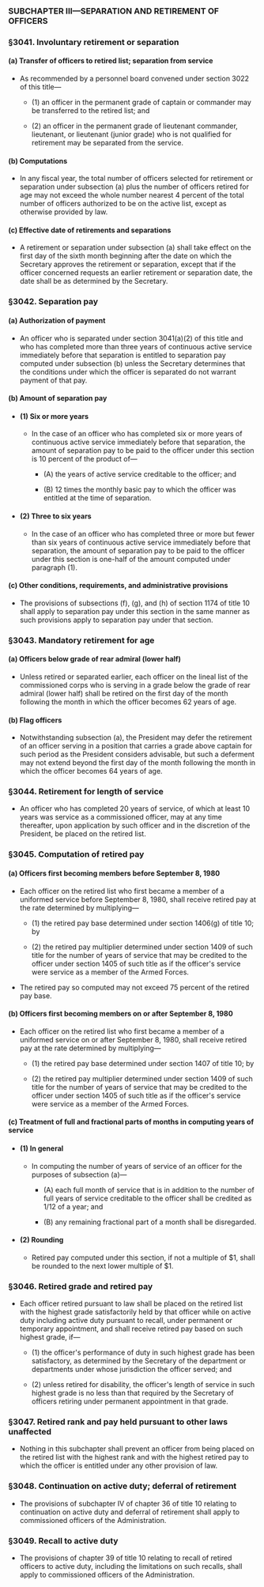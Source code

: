### SUBCHAPTER III—SEPARATION AND RETIREMENT OF OFFICERS

### §3041. Involuntary retirement or separation
#### (a) Transfer of officers to retired list; separation from service
* As recommended by a personnel board convened under section 3022 of this title—

  * (1) an officer in the permanent grade of captain or commander may be transferred to the retired list; and

  * (2) an officer in the permanent grade of lieutenant commander, lieutenant, or lieutenant (junior grade) who is not qualified for retirement may be separated from the service.

#### (b) Computations
* In any fiscal year, the total number of officers selected for retirement or separation under subsection (a) plus the number of officers retired for age may not exceed the whole number nearest 4 percent of the total number of officers authorized to be on the active list, except as otherwise provided by law.

#### (c) Effective date of retirements and separations
* A retirement or separation under subsection (a) shall take effect on the first day of the sixth month beginning after the date on which the Secretary approves the retirement or separation, except that if the officer concerned requests an earlier retirement or separation date, the date shall be as determined by the Secretary.

### §3042. Separation pay
#### (a) Authorization of payment
* An officer who is separated under section 3041(a)(2) of this title and who has completed more than three years of continuous active service immediately before that separation is entitled to separation pay computed under subsection (b) unless the Secretary determines that the conditions under which the officer is separated do not warrant payment of that pay.

#### (b) Amount of separation pay
* #### (1) Six or more years
  * In the case of an officer who has completed six or more years of continuous active service immediately before that separation, the amount of separation pay to be paid to the officer under this section is 10 percent of the product of—

    * (A) the years of active service creditable to the officer; and

    * (B) 12 times the monthly basic pay to which the officer was entitled at the time of separation.

* #### (2) Three to six years
  * In the case of an officer who has completed three or more but fewer than six years of continuous active service immediately before that separation, the amount of separation pay to be paid to the officer under this section is one-half of the amount computed under paragraph (1).

#### (c) Other conditions, requirements, and administrative provisions
* The provisions of subsections (f), (g), and (h) of section 1174 of title 10 shall apply to separation pay under this section in the same manner as such provisions apply to separation pay under that section.

### §3043. Mandatory retirement for age
#### (a) Officers below grade of rear admiral (lower half)
* Unless retired or separated earlier, each officer on the lineal list of the commissioned corps who is serving in a grade below the grade of rear admiral (lower half) shall be retired on the first day of the month following the month in which the officer becomes 62 years of age.

#### (b) Flag officers
* Notwithstanding subsection (a), the President may defer the retirement of an officer serving in a position that carries a grade above captain for such period as the President considers advisable, but such a deferment may not extend beyond the first day of the month following the month in which the officer becomes 64 years of age.

### §3044. Retirement for length of service
* An officer who has completed 20 years of service, of which at least 10 years was service as a commissioned officer, may at any time thereafter, upon application by such officer and in the discretion of the President, be placed on the retired list.

### §3045. Computation of retired pay
#### (a) Officers first becoming members before September 8, 1980
* Each officer on the retired list who first became a member of a uniformed service before September 8, 1980, shall receive retired pay at the rate determined by multiplying—

  * (1) the retired pay base determined under section 1406(g) of title 10; by

  * (2) the retired pay multiplier determined under section 1409 of such title for the number of years of service that may be credited to the officer under section 1405 of such title as if the officer's service were service as a member of the Armed Forces.


* The retired pay so computed may not exceed 75 percent of the retired pay base.

#### (b) Officers first becoming members on or after September 8, 1980
* Each officer on the retired list who first became a member of a uniformed service on or after September 8, 1980, shall receive retired pay at the rate determined by multiplying—

  * (1) the retired pay base determined under section 1407 of title 10; by

  * (2) the retired pay multiplier determined under section 1409 of such title for the number of years of service that may be credited to the officer under section 1405 of such title as if the officer's service were service as a member of the Armed Forces.

#### (c) Treatment of full and fractional parts of months in computing years of service
* #### (1) In general
  * In computing the number of years of service of an officer for the purposes of subsection (a)—

    * (A) each full month of service that is in addition to the number of full years of service creditable to the officer shall be credited as 1/12 of a year; and

    * (B) any remaining fractional part of a month shall be disregarded.

* #### (2) Rounding
  * Retired pay computed under this section, if not a multiple of $1, shall be rounded to the next lower multiple of $1.

### §3046. Retired grade and retired pay
* Each officer retired pursuant to law shall be placed on the retired list with the highest grade satisfactorily held by that officer while on active duty including active duty pursuant to recall, under permanent or temporary appointment, and shall receive retired pay based on such highest grade, if—

  * (1) the officer's performance of duty in such highest grade has been satisfactory, as determined by the Secretary of the department or departments under whose jurisdiction the officer served; and

  * (2) unless retired for disability, the officer's length of service in such highest grade is no less than that required by the Secretary of officers retiring under permanent appointment in that grade.

### §3047. Retired rank and pay held pursuant to other laws unaffected
* Nothing in this subchapter shall prevent an officer from being placed on the retired list with the highest rank and with the highest retired pay to which the officer is entitled under any other provision of law.

### §3048. Continuation on active duty; deferral of retirement
* The provisions of subchapter IV of chapter 36 of title 10 relating to continuation on active duty and deferral of retirement shall apply to commissioned officers of the Administration.

### §3049. Recall to active duty
* The provisions of chapter 39 of title 10 relating to recall of retired officers to active duty, including the limitations on such recalls, shall apply to commissioned officers of the Administration.